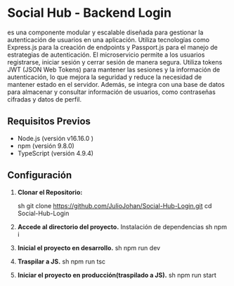 # Social Hub - Backend Login
es una componente modular y escalable diseñada para gestionar la autenticación de usuarios en una aplicación. Utiliza tecnologías como Express.js para la creación de endpoints y Passport.js para el manejo de estrategias de autenticación. El microservicio permite a los usuarios registrarse, iniciar sesión y cerrar sesión de manera segura. Utiliza tokens JWT (JSON Web Tokens) para mantener las sesiones y la información de autenticación, lo que mejora la seguridad y reduce la necesidad de mantener estado en el servidor. Además, se integra con una base de datos para almacenar y consultar información de usuarios, como contraseñas cifradas y datos de perfil. 

## Requisitos Previos
- Node.js (versión v16.16.0 )
- npm (versión 9.8.0)
- TypeScript (versión 4.9.4)

## Configuración

1. **Clonar el Repositorio:**

   sh
   git clone https://github.com/JulioJohan/Social-Hub-Login.git
   cd Social-Hub-Login
 
2. **Accede al directorio del proyecto.**
   Instalación de dependencias
    sh
    npm i

3. **Inicial el proyecto en desarrollo.**
    sh
    npm run dev

4. **Traspilar a JS.**
    sh
    npm run tsc

5. **Iniciar el proyecto en producción(traspilado a JS).**
    sh
    npm run start



